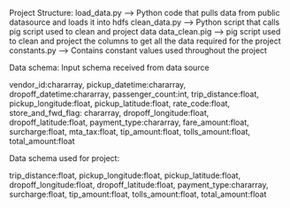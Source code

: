 
Project Structure:
load_data.py --> Python code that pulls data from public datasource and loads it into hdfs
clean_data.py --> Python script that calls pig script used to clean and project data
data_clean.pig --> pig script used to clean and project the columns to get all the data required for the project
constants.py --> Contains constant values used throughout the project

Data schema:
Input schema received from data source

vendor_id:chararray,
pickup_datetime:chararray,
dropoff_datetime:chararray,
passenger_count:int,
trip_distance:float,
pickup_longitude:float,
pickup_latitude:float,
rate_code:float,
store_and_fwd_flag: chararray,
dropoff_longitude:float,
dropoff_latitude:float,
payment_type:chararray,
fare_amount:float,
surcharge:float,
mta_tax:float,
tip_amount:float,
tolls_amount:float,
total_amount:float


Data schema used for project:

trip_distance:float,
pickup_longitude:float,
pickup_latitude:float,
dropoff_longitude:float,
dropoff_latitude:float,
payment_type:chararray,
surcharge:float,
tip_amount:float,
tolls_amount:float,
total_amount:float